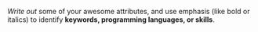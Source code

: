 _Write out_ some of your awesome attributes, and use emphasis (like bold or italics) to identify __keywords, programming languages, or skills__. 
